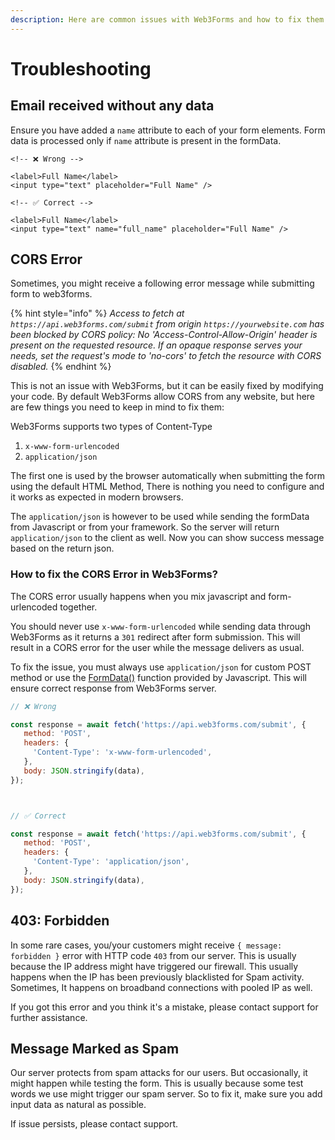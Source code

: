 ```yaml
---
description: Here are common issues with Web3Forms and how to fix them.
---
```


# Troubleshooting

## Email received without any data

Ensure you have added a `name` attribute to each of your form elements. Form data is processed only if `name` attribute is present in the formData.&#x20;

```markup
<!-- ❌ Wrong -->

<label>Full Name</label>
<input type="text" placeholder="Full Name" />

<!-- ✅ Correct -->

<label>Full Name</label>
<input type="text" name="full_name" placeholder="Full Name" />

```

## CORS Error

Sometimes, you might receive a following error message while submitting form to web3forms.&#x20;

{% hint style="info" %}
_Access to fetch at `https://api.web3forms.com/submit` from origin `https://yourwebsite.com` has been blocked by CORS policy: No 'Access-Control-Allow-Origin' header is present on the requested resource. If an opaque response serves your needs, set the request's mode to 'no-cors' to fetch the resource with CORS disabled._
{% endhint %}

This is not an issue with Web3Forms, but it can be easily fixed by modifying your code. By default Web3Forms allow CORS from any website, but here are few things you need to keep in mind to fix them:

Web3Forms supports two types of Content-Type

1. `x-www-form-urlencoded`
2. `application/json`

The first one is used by the browser automatically when submitting the form using the default HTML Method, There is nothing you need to configure and it works as expected in modern browsers.&#x20;

The `application/json` is however to be used while sending the formData from Javascript or from your framework. So the server will return `application/json` to the client as well. Now you can show success message based on the return json.&#x20;

### How to fix the CORS Error in Web3Forms?

The CORS error usually happens when you mix javascript and form-urlencoded together.&#x20;

You should never use `x-www-form-urlencoded` while sending data through Web3Forms as it returns a `301` redirect after form submission. This will result in a CORS error for the user while the message delivers as usual. &#x20;

To fix the issue, you must always use `application/json` for custom POST method or use the [FormData()](https://developer.mozilla.org/en-US/docs/Web/API/FormData) function provided by Javascript. This will ensure correct response from Web3Forms server.&#x20;

```javascript
// ❌ Wrong 

const response = await fetch('https://api.web3forms.com/submit', {
   method: 'POST',
   headers: {
     'Content-Type': 'x-www-form-urlencoded',
   },
   body: JSON.stringify(data),
});



// ✅ Correct

const response = await fetch('https://api.web3forms.com/submit', {
   method: 'POST',
   headers: {
     'Content-Type': 'application/json',
   },
   body: JSON.stringify(data),
});

```

## 403: Forbidden

In some rare cases, you/your customers might receive `{ message: forbidden }` error with HTTP code `403`  from our server. This is usually because the IP address might have triggered our firewall. This usually happens when the IP has been previously blacklisted for Spam activity. Sometimes, It happens on broadband connections with pooled IP as well.

If you got this error and you think it's a mistake, please contact support for further assistance.&#x20;

## Message Marked as Spam

Our server protects from spam attacks for our users. But occasionally, it might happen while testing the form. This is usually because some test words we use might trigger our spam server. So to fix it, make sure you add input data as natural as possible.&#x20;

If issue persists, please contact support.&#x20;

